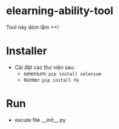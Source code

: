 # elearning-ability-tool
Tool này dỏm lắm ><!
# Installer
- Cài đặt các thư viện sau:
    - selenium: `pip install selenium`
    - tkinter: `pip install tk`
# Run
- excute file \_\_init\_\_.py
